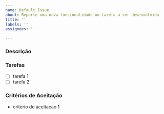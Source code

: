 ```yaml
---
name: Default Issue
about: Reporte uma nova funcionalidade ou tarefa a ser desenvolvida
title: ''
labels: ''
assignees: ''

---
```


### Descrição
<!-- Descrever de maneira clara e objetiva o propósito da issue. -->

### Tarefas
<!-- Checklist de ações que devem ser realizadas. -->
<!-- Apague se não for utilizar determinado tópico. -->
- [ ] tarefa 1
- [ ] tarefa 2

### Critérios de Aceitação
<!-- Descrever os requisitos necessários para que a issue possa ser finalizada. -->
- criterio de aceitacao 1
